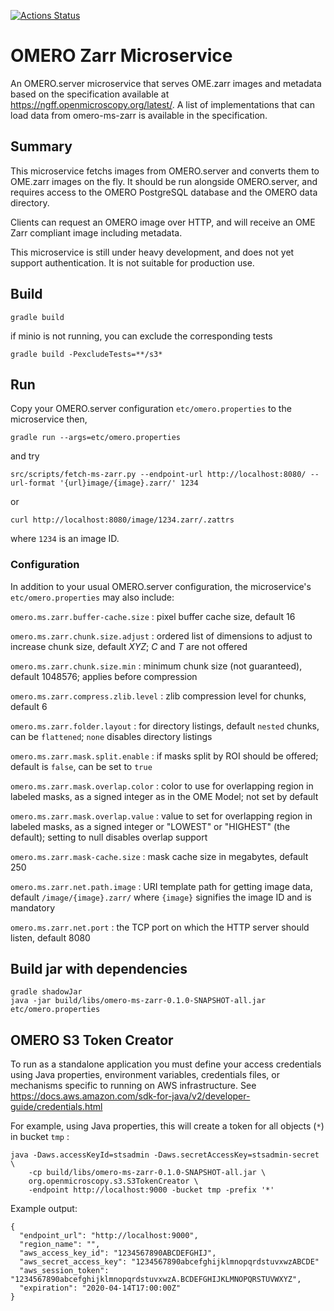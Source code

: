 [![Actions Status](https://github.com/ome/omero-ms-zarr/workflows/Gradle/badge.svg)](https://github.com/ome/omero-ms-zarr/actions)

# OMERO Zarr Microservice

An OMERO.server microservice that serves OME.zarr images and metadata
based on the specification available at https://ngff.openmicroscopy.org/latest/.
A list of implementations that can load data from omero-ms-zarr is available
in the specification.


## Summary

This microservice fetchs images from OMERO.server and converts them to OME.zarr images on the fly. It should be run alongside OMERO.server, and requires access to the OMERO PostgreSQL database and the OMERO data directory.

Clients can request an OMERO image over HTTP, and will receive an OME Zarr compliant image including metadata.

This microservice is still under heavy development, and does not yet support authentication.
It is not suitable for production use.


## Build

    gradle build

if minio is not running, you can exclude the corresponding tests

    gradle build -PexcludeTests=**/s3*

## Run

Copy your OMERO.server configuration `etc/omero.properties` to the
microservice then,

    gradle run --args=etc/omero.properties

and try

    src/scripts/fetch-ms-zarr.py --endpoint-url http://localhost:8080/ --url-format '{url}image/{image}.zarr/' 1234

or

    curl http://localhost:8080/image/1234.zarr/.zattrs

where `1234` is an image ID.


### Configuration

In addition to your usual OMERO.server configuration, the microservice's
`etc/omero.properties` may also include:

`omero.ms.zarr.buffer-cache.size`
: pixel buffer cache size, default 16

`omero.ms.zarr.chunk.size.adjust`
: ordered list of dimensions to adjust to increase chunk size, default *XYZ*; *C* and *T* are not offered

`omero.ms.zarr.chunk.size.min`
: minimum chunk size (not guaranteed), default 1048576; applies before compression

`omero.ms.zarr.compress.zlib.level`
: zlib compression level for chunks, default 6

`omero.ms.zarr.folder.layout`
: for directory listings, default `nested` chunks, can be `flattened`; `none` disables directory listings

`omero.ms.zarr.mask.split.enable`
: if masks split by ROI should be offered; default is `false`, can be set to `true`

`omero.ms.zarr.mask.overlap.color`
: color to use for overlapping region in labeled masks, as a signed integer as in the OME Model; not set by default

`omero.ms.zarr.mask.overlap.value`
: value to set for overlapping region in labeled masks, as a signed integer or "LOWEST" or "HIGHEST" (the default); setting to null disables overlap support

`omero.ms.zarr.mask-cache.size`
: mask cache size in megabytes, default 250

`omero.ms.zarr.net.path.image`
: URI template path for getting image data, default `/image/{image}.zarr/` where `{image}` signifies the image ID and is mandatory

`omero.ms.zarr.net.port`
: the TCP port on which the HTTP server should listen, default 8080


## Build jar with dependencies

    gradle shadowJar
    java -jar build/libs/omero-ms-zarr-0.1.0-SNAPSHOT-all.jar etc/omero.properties


## OMERO S3 Token Creator

To run as a standalone application you must define your access credentials using Java properties, environment variables, credentials files, or mechanisms specific to running on AWS infrastructure.
See https://docs.aws.amazon.com/sdk-for-java/v2/developer-guide/credentials.html

For example, using Java properties, this will create a token for all objects (`*`) in bucket `tmp` :

    java -Daws.accessKeyId=stsadmin -Daws.secretAccessKey=stsadmin-secret \
        -cp build/libs/omero-ms-zarr-0.1.0-SNAPSHOT-all.jar \
        org.openmicroscopy.s3.S3TokenCreator \
        -endpoint http://localhost:9000 -bucket tmp -prefix '*'

Example output:

    {
      "endpoint_url": "http://localhost:9000",
      "region_name": "",
      "aws_access_key_id": "1234567890ABCDEFGHIJ",
      "aws_secret_access_key": "1234567890abcefghijklmnopqrdstuvxwzABCDE"
      "aws_session_token": "1234567890abcefghijklmnopqrdstuvxwzA.BCDEFGHIJKLMNOPQRSTUVWXYZ",
      "expiration": "2020-04-14T17:00:00Z"
    }
